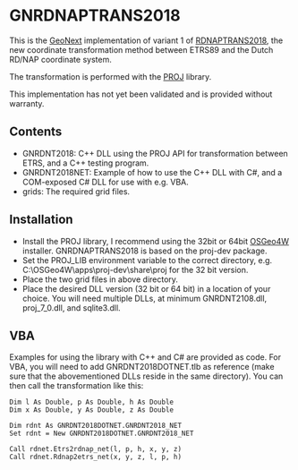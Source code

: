 # GNRDNAPTRANS2018
This is the [GeoNext](http://www.geonext.nl) implementation of variant 1 of [RDNAPTRANS2018](https://www.nsgi.nl/geodetische-infrastructuur/producten/programma-rdnaptrans), the new coordinate transformation method between ETRS89 and the Dutch RD/NAP coordinate system.

The transformation is performed with the [PROJ](https://proj.org/) library.

This implementation has not yet been validated and is provided without warranty.

## Contents
- GNRDNT2018: C++ DLL using the PROJ API for transformation between ETRS, and a C++ testing program.
- GNRDNT2018NET: Example of how to use the C++ DLL with C#, and a COM-exposed C# DLL for use with e.g. VBA.
- grids: The required grid files.

## Installation
- Install the PROJ library, I recommend using the 32bit or 64bit [OSGeo4W](https://www.osgeo.org/projects/osgeo4w/) installer. GNRDNAPTRANS2018 is based on the proj-dev package.
- Set the PROJ_LIB environment variable to the correct directory, e.g. C:\OSGeo4W\apps\proj-dev\share\proj for the 32 bit version.
- Place the two grid files in above directory.
- Place the desired DLL version (32 bit or 64 bit) in a location of your choice. You will need multiple DLLs, at minimum GNRDNT2108.dll, proj_7_0.dll, and sqlite3.dll. 

## VBA
Examples for using the library with C++ and C# are provided as code. For VBA, you will need to add GNRDNT2018DOTNET.tlb as reference (make sure that the abovementioned DLLs reside in the same directory). You can then call the transformation like this:

```
Dim l As Double, p As Double, h As Double
Dim x As Double, y As Double, z As Double

Dim rdnt As GNRDNT2018DOTNET.GNRDNT2018_NET
Set rdnt = New GNRDNT2018DOTNET.GNRDNT2018_NET

Call rdnet.Etrs2rdnap_net(l, p, h, x, y, z)
Call rdnet.Rdnap2etrs_net(x, y, z, l, p, h)
```
